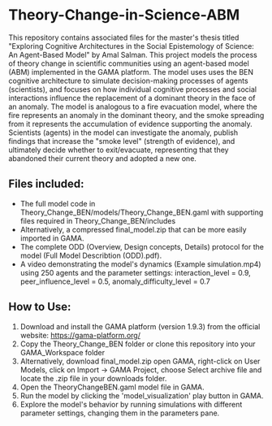 # Theory-Change-in-Science-ABM

This repository contains associated files for the master's thesis titled "Exploring Cognitive Architectures in the Social Epistemology of Science: An Agent-Based Model" by Amal Salman. This project models the process of theory change in scientific communities using an agent-based model (ABM) implemented in the GAMA platform. The model uses uses the BEN cognitive architecture to simulate decision-making processes of agents (scientists), and focuses on how individual cognitive processes and social interactions influence the replacement of a dominant theory in the face of an anomaly. The model is analogous to a fire evacuation model, where the fire represents an anomaly in the dominant theory, and the smoke spreading from it represents the accumulation of evidence supporting the anomaly. Scientists (agents) in the model can investigate the anomaly, publish findings that increase the "smoke level" (strength of evidence), and ultimately decide whether to exit/evacuate, representing that they abandoned their current theory and adopted a new one.


## Files included:

- The full model code in Theory_Change_BEN/models/Theory_Change_BEN.gaml with supporting files required in Theory_Change_BEN/includes
- Alternatively, a compressed final_model.zip that can be more easily imported in GAMA.
- The complete ODD (Overview, Design concepts, Details) protocol for the model (Full Model Describtion (ODD).pdf).
- A video demonstrating the model's dynamics (Example simulation.mp4) using 250 agents and the parameter settings: interaction_level = 0.9,	peer_influence_level = 0.5, anomaly_difficulty_level = 0.7


## How to Use:

1. Download and install the GAMA platform (version 1.9.3) from the official website: https://gama-platform.org/
2. Copy the Theory_Change_BEN folder or clone this repository into your GAMA_Workspace folder
3. Alternatively, download final_model.zip open GAMA, right-click on User Models, click on Import -> GAMA Project, choose Select archive file and locate the .zip file in your downloads folder.
4. Open the TheoryChangeBEN.gaml model file in GAMA.
5. Run the model by clicking the 'model_visualization' play button in GAMA.
6. Explore the model's behavior by running simulations with different parameter settings, changing them in the parameters pane.
